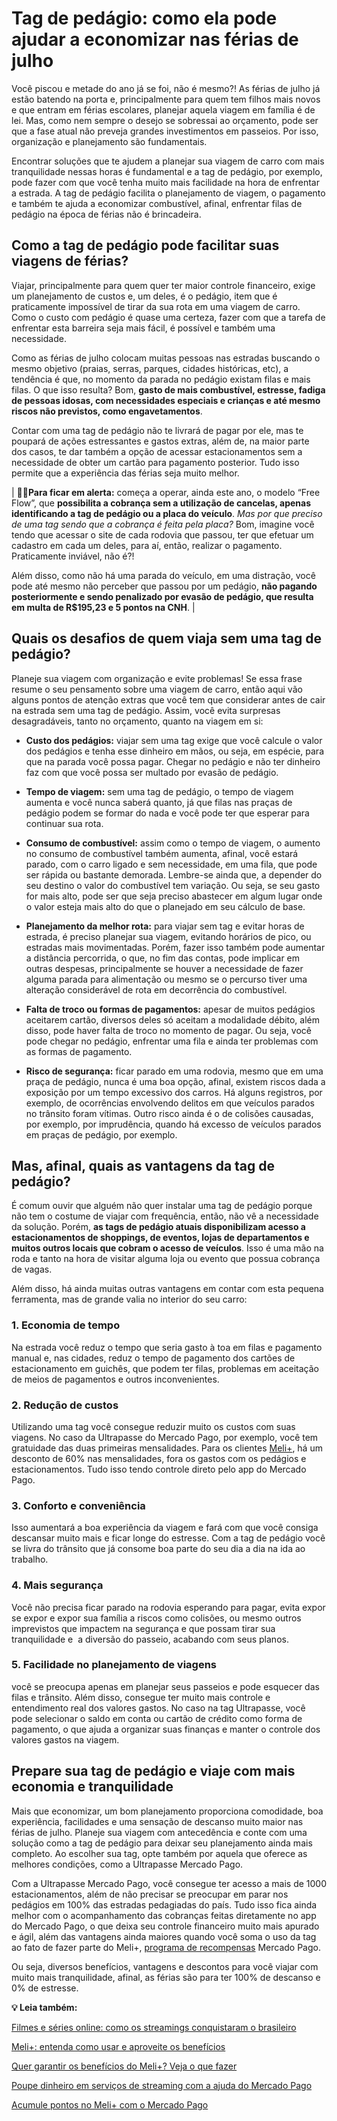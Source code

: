 # Tag de pedágio: como ela pode ajudar a economizar nas férias de julho

Você piscou e metade do ano já se foi, não é mesmo?! As férias de julho já estão batendo na porta e, principalmente para quem tem filhos mais novos e que entram em férias escolares, planejar aquela viagem em família é de lei. Mas, como nem sempre o desejo se sobressai ao orçamento, pode ser que a fase atual não preveja grandes investimentos em passeios. Por isso, organização e planejamento são fundamentais.

Encontrar soluções que te ajudem a planejar sua viagem de carro com mais tranquilidade nessas horas é fundamental e a tag de pedágio, por exemplo, pode fazer com que você tenha muito mais facilidade na hora de enfrentar a estrada. A tag de pedágio facilita o planejamento de viagem, o pagamento e também te ajuda a economizar combustível, afinal, enfrentar filas de pedágio na época de férias não é brincadeira.

## Como a tag de pedágio pode facilitar suas viagens de férias?

Viajar, principalmente para quem quer ter maior controle financeiro, exige um planejamento de custos e, um deles, é o pedágio, item que é praticamente impossível de tirar da sua rota em uma viagem de carro. Como o custo com pedágio é quase uma certeza, fazer com que a tarefa de enfrentar esta barreira seja mais fácil, é possível e também uma necessidade.

Como as férias de julho colocam muitas pessoas nas estradas buscando o mesmo objetivo (praias, serras, parques, cidades históricas, etc), a tendência é que, no momento da parada no pedágio existam filas e mais filas. O que isso resulta? Bom, **gasto de mais combustível, estresse, fadiga de pessoas idosas, com necessidades especiais e crianças e até mesmo riscos não previstos, como engavetamentos**.

Contar com uma tag de pedágio não te livrará de pagar por ele, mas te poupará de ações estressantes e gastos extras, além de, na maior parte dos casos, te dar também a opção de acessar estacionamentos sem a necessidade de obter um cartão para pagamento posterior. Tudo isso permite que a experiência das férias seja muito melhor.

| 🚙🛑**Para ficar em alerta:** começa a operar, ainda este ano, o modelo “Free Flow”, que **possibilita a cobrança sem a utilização de cancelas, apenas identificando a tag de pedágio ou a placa do veículo**. *Mas por que preciso de uma tag sendo que a cobrança é feita pela placa?* Bom, imagine você tendo que acessar o site de cada rodovia que passou, ter que efetuar um cadastro em cada um deles, para aí, então, realizar o pagamento. Praticamente inviável, não é?!

Além disso, como não há uma parada do veículo, em uma distração, você pode até mesmo não perceber que passou por um pedágio, **não pagando posteriormente e sendo penalizado por evasão de pedágio, que resulta em multa de R$195,23 e 5 pontos na CNH**. |

## 

## Quais os desafios de quem viaja sem uma tag de pedágio?

Planeje sua viagem com organização e evite problemas! Se essa frase resume o seu pensamento sobre uma viagem de carro, então aqui vão alguns pontos de atenção extras que você tem que considerar antes de cair na estrada sem uma tag de pedágio. Assim, você evita surpresas desagradáveis, tanto no orçamento, quanto na viagem em si:

- **Custo dos pedágios:** viajar sem uma tag exige que você calcule o valor dos pedágios e tenha esse dinheiro em mãos, ou seja, em espécie, para que na parada você possa pagar. Chegar no pedágio e não ter dinheiro faz com que você possa ser multado por evasão de pedágio.

- **Tempo de viagem:** sem uma tag de pedágio, o tempo de viagem aumenta e você nunca saberá quanto, já que filas nas praças de pedágio podem se formar do nada e você pode ter que esperar para continuar sua rota.

- **Consumo de combustível:** assim como o tempo de viagem, o aumento no consumo de combustível também aumenta, afinal, você estará parado, com o carro ligado e sem necessidade, em uma fila, que pode ser rápida ou bastante demorada. Lembre-se ainda que, a depender do seu destino o valor do combustível tem variação. Ou seja, se seu gasto for mais alto, pode ser que seja preciso abastecer em algum lugar onde o valor esteja mais alto do que o planejado em seu cálculo de base.

- **Planejamento da melhor rota:** para viajar sem tag e evitar horas de estrada, é preciso planejar sua viagem, evitando horários de pico, ou estradas mais movimentadas. Porém, fazer isso também pode aumentar a distância percorrida, o que, no fim das contas, pode implicar em outras despesas, principalmente se houver a necessidade de fazer alguma parada para alimentação ou mesmo se o percurso tiver uma alteração considerável de rota em decorrência do combustível.

- **Falta de troco ou formas de pagamentos:** apesar de muitos pedágios aceitarem cartão, diversos deles só aceitam a modalidade débito, além disso, pode haver falta de troco no momento de pagar. Ou seja, você pode chegar no pedágio, enfrentar uma fila e ainda ter problemas com as formas de pagamento.

- **Risco de segurança:** ficar parado em uma rodovia, mesmo que em uma praça de pedágio, nunca é uma boa opção, afinal, existem riscos dada a exposição por um tempo excessivo dos carros. Há alguns registros, por exemplo, de ocorrências envolvendo delitos em que veículos parados no trânsito foram vítimas. Outro risco ainda é o de colisões causadas, por exemplo, por imprudência, quando há excesso de veículos parados em praças de pedágio, por exemplo.

## Mas, afinal, quais as vantagens da tag de pedágio?

É comum ouvir que alguém não quer instalar uma tag de pedágio porque não tem o costume de viajar com frequência, então, não vê a necessidade da solução. Porém, **as tags de pedágio atuais disponibilizam acesso a estacionamentos de shoppings, de eventos, lojas de departamentos e muitos outros locais que cobram o acesso de veículos**. Isso é uma mão na roda e tanto na hora de visitar alguma loja ou evento que possua cobrança de vagas.

Além disso, há ainda muitas outras vantagens em contar com esta pequena ferramenta, mas de grande valia no interior do seu carro:

### 1. Economia de tempo

Na estrada você reduz o tempo que seria gasto à toa em filas e pagamento manual e, nas cidades, reduz o tempo de pagamento dos cartões de estacionamento em guichês, que podem ter filas, problemas em aceitação de meios de pagamentos e outros inconvenientes.

### 2. Redução de custos

Utilizando uma tag você consegue reduzir muito os custos com suas viagens. No caso da Ultrapasse do Mercado Pago, por exemplo, você tem gratuidade das duas primeiras mensalidades. Para os clientes [Meli+](https://meubolso.mercadopago.com.br/beneficios-e-vantagens-meli), há um desconto de 60% nas mensalidades, fora os gastos com os pedágios e estacionamentos. Tudo isso tendo controle direto pelo app do Mercado Pago.

### 3. Conforto e conveniência

Isso aumentará a boa experiência da viagem e fará com que você consiga descansar muito mais e ficar longe do estresse. Com a tag de pedágio você se livra do trânsito que já consome boa parte do seu dia a dia na ida ao trabalho.

### 4. Mais segurança

Você não precisa ficar parado na rodovia esperando para pagar, evita expor se expor e expor sua família a riscos como colisões, ou mesmo outros imprevistos que impactem na segurança e que possam tirar sua tranquilidade e  a diversão do passeio, acabando com seus planos.

### 5. Facilidade no planejamento de viagens

você se preocupa apenas em planejar seus passeios e pode esquecer das filas e trânsito. Além disso, consegue ter muito mais controle e entendimento real dos valores gastos. No caso na tag Ultrapasse, você pode selecionar o saldo em conta ou cartão de crédito como forma de pagamento, o que ajuda a organizar suas finanças e manter o controle dos valores gastos na viagem.

## Prepare sua tag de pedágio e viaje com mais economia e tranquilidade

Mais que economizar, um bom planejamento proporciona comodidade, boa experiência, facilidades e uma sensação de descanso muito maior nas férias de julho. Planeje sua viagem com antecedência e conte com uma solução como a tag de pedágio para deixar seu planejamento ainda mais completo. Ao escolher sua tag, opte também por aquela que oferece as melhores condições, como a Ultrapasse Mercado Pago.

Com a Ultrapasse Mercado Pago, você consegue ter acesso a mais de 1000 estacionamentos, além de não precisar se preocupar em parar nos pedágios em 100% das estradas pedagiadas do país. Tudo isso fica ainda melhor com o acompanhamento das cobranças feitas diretamente no app do Mercado Pago, o que deixa seu controle financeiro muito mais apurado e ágil, além das vantagens ainda maiores quando você soma o uso da tag ao fato de fazer parte do Meli+, [programa de recompensas](https://meubolso.mercadopago.com.br/meli-o-que-mudou-no-programa-de-recompensas-do-mercado-pago) Mercado Pago.

Ou seja, diversos benefícios, vantagens e descontos para você viajar com muito mais tranquilidade, afinal, as férias são para ter 100% de descanso e 0% de estresse.

**💡 Leia também:**

[Filmes e séries online: como os streamings conquistaram o brasileiro](https://meubolso.mercadopago.com.br/filmes-e-series-online-em-servicos-de-streaming)

[Meli+: entenda como usar e aproveite os benefícios](https://meubolso.mercadopago.com.br/meli-mais-entenda-como-usar-e-aproveite-os-beneficios)

[Quer garantir os benefícios do Meli+? Veja o que fazer](https://meubolso.mercadopago.com.br/beneficios-meli)

[Poupe dinheiro em serviços de streaming com a ajuda do Mercado Pago](https://meubolso.mercadopago.com.br/servicos-de-streaming-mercado-pontos)

[Acumule pontos no Meli+ com o Mercado Pago](https://meubolso.mercadopago.com.br/acumule-pontos-no-meli-com-mercado-pago)